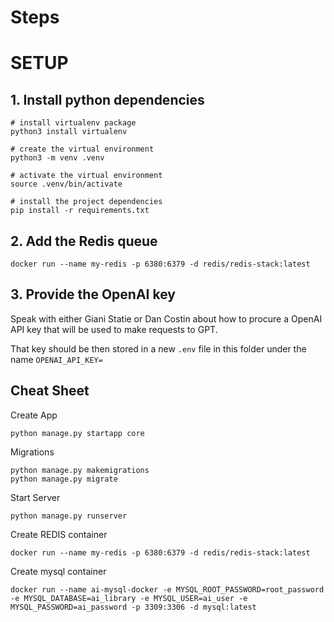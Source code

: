 # Steps

# SETUP
## 1. Install python dependencies

```
# install virtualenv package
python3 install virtualenv

# create the virtual environment
python3 -m venv .venv

# activate the virtual environment
source .venv/bin/activate

# install the project dependencies
pip install -r requirements.txt
```

## 2. Add the Redis queue

```
docker run --name my-redis -p 6380:6379 -d redis/redis-stack:latest
```


## 3. Provide the OpenAI key
Speak with either Giani Statie or Dan Costin about how to procure a OpenAI API key that will be used to make requests to GPT.

That key should be then stored in a new `.env` file in this folder under the name `OPENAI_API_KEY=`

## Cheat Sheet

Create App
```
python manage.py startapp core
```

Migrations
```
python manage.py makemigrations
python manage.py migrate
```

Start Server
```
python manage.py runserver
```

Create REDIS container
```
docker run --name my-redis -p 6380:6379 -d redis/redis-stack:latest
```
Create mysql container
```
docker run --name ai-mysql-docker -e MYSQL_ROOT_PASSWORD=root_password -e MYSQL_DATABASE=ai_library -e MYSQL_USER=ai_user -e MYSQL_PASSWORD=ai_password -p 3309:3306 -d mysql:latest
```
